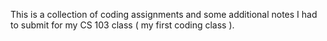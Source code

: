 This is a collection of coding assignments and some additional notes I had to submit for my CS 103 class ( my first coding class ).
